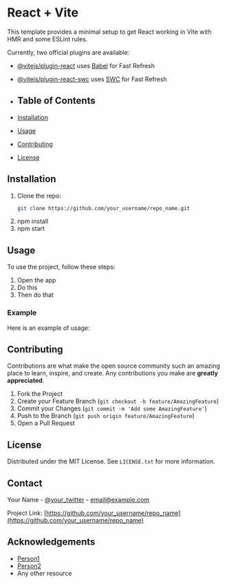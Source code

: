 # React + Vite

This template provides a minimal setup to get React working in Vite with HMR and some ESLint rules.

Currently, two official plugins are available:

- [@vitejs/plugin-react](https://github.com/vitejs/vite-plugin-react/blob/main/packages/plugin-react/README.md) uses [Babel](https://babeljs.io/) for Fast Refresh
- [@vitejs/plugin-react-swc](https://github.com/vitejs/vite-plugin-react-swc) uses [SWC](https://swc.rs/) for Fast Refresh

- ## Table of Contents
- [Installation](#installation)
- [Usage](#usage)
- [Contributing](#contributing)
- [License](#license)


## Installation
1. Clone the repo:
   ```sh
   git clone https://github.com/your_username/repo_name.git

2. npm install
3. npm start


## Usage
To use the project, follow these steps:
1. Open the app
2. Do this
3. Then do that

### Example
Here is an example of usage:


## Contributing
Contributions are what make the open source community such an amazing place to learn, inspire, and create. Any contributions you make are **greatly appreciated**.

1. Fork the Project
2. Create your Feature Branch (`git checkout -b feature/AmazingFeature`)
3. Commit your Changes (`git commit -m 'Add some AmazingFeature'`)
4. Push to the Branch (`git push origin feature/AmazingFeature`)
5. Open a Pull Request


## License
Distributed under the MIT License. See `LICENSE.txt` for more information.


## Contact
Your Name - [@your_twitter](https://twitter.com/your_twitter) - email@example.com

Project Link: [https://github.com/your_username/repo_name](https://github.com/your_username/repo_name)



## Acknowledgements
- [Person1](https://github.com/person1)
- [Person2](https://github.com/person2)
- Any other resource

